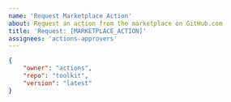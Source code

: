 ```yaml
---
name: 'Request Marketplace Action'
about: Request an action from the marketplace on GitHub.com
title: 'Request: [MARKETPLACE_ACTION]'
assignees: 'actions-approvers'
---
```

<!-- For full automation and to reduce delays in fulfilling this request
     update the JSON block shown using the following values from the URL of the requested action.
     https://github.com/[owner]/[repo]
     https://github.com/actions/toolkit
     Replace example action `https://github.com/actions/toolkit` -->

```json request
{
    "owner": "actions",
    "repo": "toolkit",
    "version": "latest"
}
```


